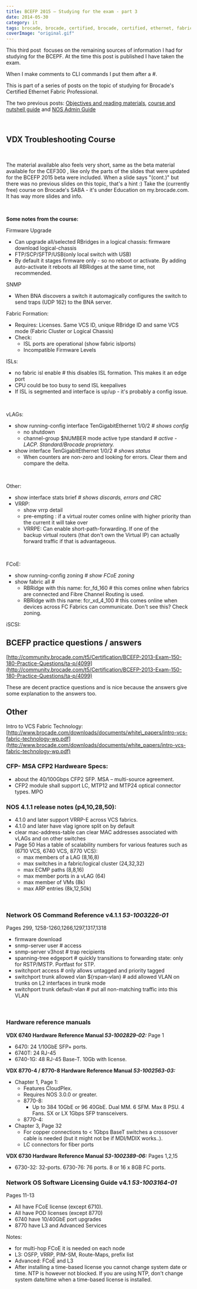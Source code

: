 ```yaml
---
title: BCEFP 2015 – Studying for the exam - part 3
date: 2014-05-30
category: it
tags: brocade, brocade, certified, brocade, certified, ethernet, fabric, professional, certification
coverImage: "original.gif"
---
```


This third post  focuses on the remaining sources of information I had for studying for the BCEPF. At the time this post is published I have taken the exam.

When I make comments to CLI commands I put them after a #.

This is part of a series of posts on the topic of studying for Brocade's Certified Ethernet Fabric Professional.

The two previous posts: [Objectives and reading materials](https://www.guldmyr.com/brocade-certified-ethernet-fabric-professional-2015-beta-exam/ "Brocade Certified Ethernet Fabric Professional 2015 Beta Exam"), [course and nutshell guide](https://www.guldmyr.com/bcefp-2015-studying-for-the-exam/ "BCEFP 2015 – Studying for the exam") and [NOS Admin Guide](https://www.guldmyr.com/bcefp-2015-studying-for-the-exam-part-2/ "BCEFP 2015 – Studying for the exam – part 2")

 

## VDX Troubleshooting Course

 

The material available also feels very short, same as the beta material available for the CEF300 , like only the parts of the slides that were updated for the BCEFP 2015 beta were included. When a slide says "(cont.)" but there was no previous slides on this topic, that's a hint :) Take the (currently free) course on Brocade's SABA - it's under Education on my.brocade.com. It has way more slides and info.

 

**Some notes from the course:**

Firmware Upgrade

- Can upgrade all/selected RBridges in a logical chassis: firmware download logical-chassis
- FTP/SCP/SFTP/USB(only local switch with USB)
- By default it stages firmware only - so no reboot or activate. By adding auto-activate it reboots all RBRidges at the same time, not recommended.

SNMP

- When BNA discovers a switch it automagically configures the switch to send traps (UDP 162) to the BNA server.

Fabric Formation:

- Requires: Licenses. Same VCS ID, unique RBridge ID and same VCS mode (Fabric Cluster or Logical Chassis)
- Check:
    - ISL ports are operational (show fabric islports)
    - Incompatible Firmware Levels

ISLs:

- no fabric isl enable # this disables ISL formation. This makes it an edge port
- CPU could be too busy to send ISL keepalives
- If ISL is segmented and interface is up/up - it's probably a config issue.

 

vLAGs:

- show running-config interface TenGigabitEthernet 1/0/2 _\# shows config_
    - no shutdown
    - channel-group $NUMBER mode active type standard _# active - LACP. Standard/Brocade proprietary._
- show interface TenGigabitEthernet 1/0/2 _\# shows status_
    - When counters are non-zero and looking for errors. Clear them and compare the delta.

 

Other:

- show interface stats brief _\# shows discards, errors and CRC_
- VRRP:
    - show vrrp detail
    - pre-empting : if a virtual router comes online with higher priority than the current it will take over
    - VRRPE: Can enable short-path-forwarding. If one of the backup virtual routers (that don't own the Virtual IP) can actually forward traffic if that is advantageous.

 

FCoE:

- show running-config zoning _\# show FCoE zoning_
- show fabric all #
    - RBRidge with this name: fcr\_fd\_160 # this comes online when fabrics are connected and Fibre Channel Routing is used.
    - RBRidge with this name: fcr\_xd\_4\_100 # this comes online when devices across FC Fabrics can communicate. Don't see this? Check zoning.

iSCSI:

## BCEFP practice questions / answers

[http://community.brocade.com/t5/Certification/BCEFP-2013-Exam-150-180-Practice-Questions/ta-p/4099](http://community.brocade.com/t5/Certification/BCEFP-2013-Exam-150-180-Practice-Questions/ta-p/4099)

These are decent practice questions and is nice because the answers give some explanation to the answers too.

## Other

Intro to VCS Fabric Technology: [http://www.brocade.com/downloads/documents/white\_papers/intro-vcs-fabric-technology-wp.pdf](http://www.brocade.com/downloads/documents/white_papers/intro-vcs-fabric-technology-wp.pdf)

### **CFP- MSA CFP2 Hardweare Specs:**

- about the 40/100Gbps CFP2 SFP. MSA – multi-source agreement.
- CFP2 module shall support LC, MTP12 and MTP24 optical connector types. MPO

### **NOS 4.1.1 release notes (p4,10,28,50):** 

- 4.1.0 and later support VRRP-E across VCS fabrics.
- 4.1.0 and later have vlag ignore split on by default
- clear mac-address-table can clear MAC addresses associated with vLAGs and on other switches
- Page 50 Has a table of scalability numbers for various features such as (6710 VCS, 6740 VCS, 8770 VCS):
    - max members of a LAG (8,16,8)
    - max switches in a fabric/logical cluster (24,32,32)
    - max ECMP paths (8,8,16)
    - max member ports in a vLAG (64)
    - max member of VMs (8k)
    - max ARP entries (8k,12,50k)

 

### **Network OS Command Reference v4.1.1** **_53-1003226-01_**

Pages 299, 1258-1260,1266,1297,1317,1318

- firmware download
- snmp-server user # access
- snmp-server v3host # trap recipients
- spanning-tree edgeport # quickly transitions to forwarding state: only for RSTP/MSTP. Portfast for STP.
- switchport access # only allows untagged and priority tagged
- switchport trunk allowed vlan ${rspan-vlan} # add allowed VLAN on trunks on L2 interfaces in trunk mode
- switchport trunk default-vlan # put all non-matching traffic into this VLAN

 

### Hardware reference manuals

**VDX 6740 Hardware Reference Manual _53-1002829-02:_** Page 1

- 6470: 24 1/10GbE SFP+ ports.
- 6740T: 24 RJ-45
- 6740-1G: 48 RJ-45 Base-T. 10Gb with license.

**VDX 8770-4 / 8770-8 Hardware Reference Manual _53-1002563-03:_** 

- Chapter 1, Page 1:
    - Features CloudPlex.
    - Requires NOS 3.0.0 or greater.
    - 8770-8:
        - Up to 384 10GbE or 96 40GbE. Dual MM. 6 SFM. Max 8 PSU. 4 Fans. SX or LX 1Gbps SFP transceivers.
    - 8770-4:
- Chapter 3, Page 32
    - For copper connections to < 1Gbps BaseT switches a crossover cable is needed (but it might not be if MDI/MDIX works..).
    - LC connectors for fiber ports

**VDX 6730 Hardware Reference Manual _53-1002389-06:_** Pages 1,2,15

- 6730-32: 32-ports. 6730-76: 76 ports. 8 or 16 x 8GB FC ports.

### **Network OS Software Licensing Guide v4.1 _53-1003164-01_**

Pages 11-13

- All have FCoE license (except 6710).
- All have POD licenses (except 8770)
- 6740 have 10/40GbE port upgrades
- 8770 have L3 and Advanced Services

Notes:

- for multi-hop FCoE it is needed on each node
- L3: OSFP, VRRP, PIM-SM, Route-Maps, prefix list
- Advanced: FCoE and L3
- After installing a time-based license you cannot change system date or time. NTP is however not blocked. If you are using NTP, don't change system date/time when a time-based license is installed.
